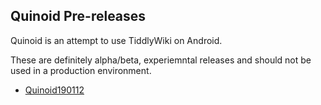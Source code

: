 ## Quinoid Pre-releases

Quinoid is an attempt to use TiddlyWiki on Android.

These are definitely alpha/beta, experiemntal releases and should not be used in a production environment.

* [Quinoid190112](Quinoid190112.apk)
